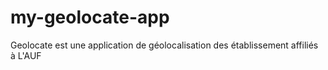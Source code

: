 # my-geolocate-app
Geolocate est une application de géolocalisation des établissement affiliés à L'AUF 
